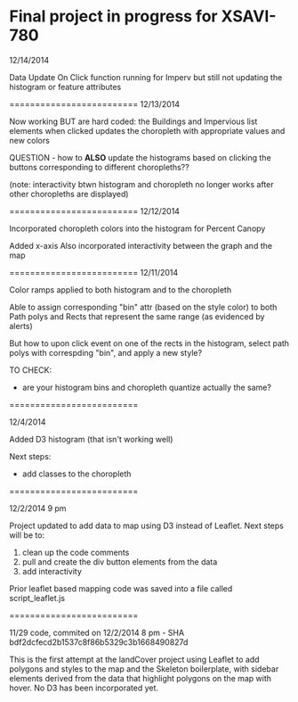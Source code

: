 
Final project in progress for XSAVI-780
=========================
12/14/2014

Data Update On Click function running for Imperv but still not updating the histogram or feature attributes


=========================
12/13/2014

Now working BUT are hard coded: the Buildings and Impervious list elements when clicked updates the choropleth with appropriate values and new colors

QUESTION - how to **ALSO** update the histograms based on clicking the buttons corresponding to different choropleths??

(note: interactivity btwn histogram and choropleth no longer works after other choropleths are displayed)



=========================
12/12/2014

Incorporated choropleth colors into the histogram for Percent Canopy

Added x-axis
Also incorporated interactivity between the graph and the map

=========================
12/11/2014

Color ramps applied to both histogram and to the choropleth

Able to assign corresponding "bin" attr (based on the style color) to both Path polys and Rects that represent the same range (as evidenced by alerts)

But how to upon click event on one of the rects in the histogram, select path polys with correspding "bin", and apply a new style?

TO CHECK:
- are your histogram bins and choropleth quantize actually the same?



=========================

12/4/2014

Added D3 histogram (that isn't working well)

Next steps: 
- add classes to the choropleth





=========================

12/2/2014  9 pm

Project updated to add data to map using D3 instead of Leaflet.  Next steps will be to:
1) clean up the code comments
2) pull and create the div button elements from the data
3) add interactivity

Prior leaflet based mapping code was saved into a file called script_leaflet.js




=========================

11/29 code, commited on 12/2/2014 8 pm - SHA bdf2dcfecd2b1537c8f86b5329c3b1668490827d

This is the first attempt at the landCover project using Leaflet to add polygons and styles to the map and the Skeleton boilerplate, with sidebar elements derived from the data that highlight polygons on the map with hover.  No D3 has been incorporated yet.
